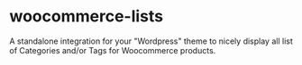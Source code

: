 # woocommerce-lists
A standalone integration for your "Wordpress" theme to nicely display all list of Categories and/or Tags for Woocommerce products.
